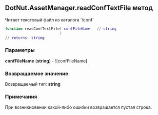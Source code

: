 ## DotNut.AssetManager.readConfTextFile метод

Читает текстовый файл из каталога '/conf'


```lua
function readConfTextFile( confFileName   // string
                         )
// returns: string
```


### Параметры

**confFileName** (**string**) - ![confFileName]

### Возвращаемое значение

Возвращаемый тип: **string**



### Примечания

При возникновении какой-либо ошибки возвращается пустая строка.
